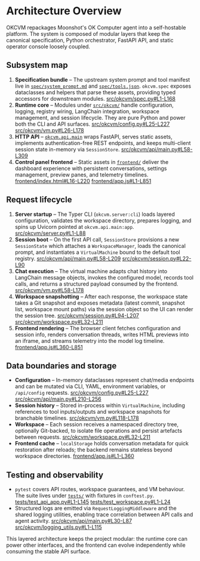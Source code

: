# Architecture Overview

OKCVM repackages Moonshot's OK Computer agent into a self-hostable platform. The
system is composed of modular layers that keep the canonical specification,
Python orchestrator, FastAPI API, and static operator console loosely coupled.

## Subsystem map

1. **Specification bundle** – The upstream system prompt and tool manifest live
   in [`spec/system_prompt.md`](../spec/system_prompt.md) and [`spec/tools.json`](../spec/tools.json). `okcvm.spec` exposes dataclasses and
   helpers that parse these assets, providing typed accessors for downstream
   modules. [src/okcvm/spec.py#L1-L168](../src/okcvm/spec.py#L1-L168)
2. **Runtime core** – Modules under [`src/okcvm/`](../src/okcvm) handle
   configuration, logging, registry wiring, LangChain integration, workspace
   management, and session lifecycle. They are pure Python and power both the CLI
   and API surfaces. [src/okcvm/config.py#L25-L227](../src/okcvm/config.py#L25-L227) [src/okcvm/vm.py#L26-L178](../src/okcvm/vm.py#L26-L178)
3. **HTTP API** – [`okcvm.api.main`](../src/okcvm/api/main.py) wraps FastAPI,
   serves static assets, implements authentication-free REST endpoints, and keeps
   multi-client session state in-memory via `SessionStore`. [src/okcvm/api/main.py#L58-L309](../src/okcvm/api/main.py#L58-L309)
4. **Control panel frontend** – Static assets in [`frontend/`](../frontend)
   deliver the dashboard experience with persistent conversations, settings
   management, preview panes, and telemetry timelines. [frontend/index.html#L16-L220](../frontend/index.html#L16-L220) [frontend/app.js#L1-L851](../frontend/app.js#L1-L851)

## Request lifecycle

1. **Server startup** – The Typer CLI (`okcvm.server:cli`) loads layered
   configuration, validates the workspace directory, prepares logging, and spins
   up Uvicorn pointed at `okcvm.api.main:app`. [src/okcvm/server.py#L1-L88](../src/okcvm/server.py#L1-L88)
2. **Session boot** – On the first API call, `SessionStore` provisions a new
   `SessionState` which attaches a `WorkspaceManager`, loads the canonical prompt,
   and instantiates a `VirtualMachine` bound to the default tool registry. [src/okcvm/api/main.py#L58-L209](../src/okcvm/api/main.py#L58-L209) [src/okcvm/session.py#L22-L90](../src/okcvm/session.py#L22-L90)
3. **Chat execution** – The virtual machine adapts chat history into LangChain
   message objects, invokes the configured model, records tool calls, and returns
   a structured payload consumed by the frontend. [src/okcvm/vm.py#L58-L178](../src/okcvm/vm.py#L58-L178)
4. **Workspace snapshotting** – After each response, the workspace state takes a
   Git snapshot and exposes metadata (latest commit, snapshot list, workspace
   mount paths) via the session object so the UI can render the session tree. [src/okcvm/session.py#L94-L207](../src/okcvm/session.py#L94-L207) [src/okcvm/workspace.py#L32-L211](../src/okcvm/workspace.py#L32-L211)
5. **Frontend rendering** – The browser client fetches configuration and session
   info, renders conversation threads, writes HTML previews into an iframe, and
   streams telemetry into the model log timeline. [frontend/app.js#L360-L851](../frontend/app.js#L360-L851)

## Data boundaries and storage

- **Configuration** – In-memory dataclasses represent chat/media endpoints and
  can be mutated via CLI, YAML, environment variables, or `/api/config`
  requests. [src/okcvm/config.py#L25-L227](../src/okcvm/config.py#L25-L227) [src/okcvm/api/main.py#L210-L256](../src/okcvm/api/main.py#L210-L256)
- **Session history** – Stored in-process within `VirtualMachine`, including
  references to tool inputs/outputs and workspace snapshots for branchable
  timelines. [src/okcvm/vm.py#L118-L178](../src/okcvm/vm.py#L118-L178)
- **Workspace** – Each session receives a namespaced directory tree, optionally
  Git-backed, to isolate file operations and persist artefacts between requests. [src/okcvm/workspace.py#L32-L211](../src/okcvm/workspace.py#L32-L211)
- **Frontend cache** – `localStorage` holds conversation metadata for quick
  restoration after reloads; the backend remains stateless beyond workspace
  directories. [frontend/app.js#L1-L360](../frontend/app.js#L1-L360)

## Testing and observability

- `pytest` covers API routes, workspace guarantees, and VM behaviour. The suite
  lives under [`tests/`](../tests) with fixtures in `conftest.py`. [tests/test_api_app.py#L1-L145](../tests/test_api_app.py#L1-L145) [tests/test_workspace.py#L1-L24](../tests/test_workspace.py#L1-L24)
- Structured logs are emitted via `RequestLoggingMiddleware` and the shared
  logging utilities, enabling trace correlation between API calls and agent
  activity. [src/okcvm/api/main.py#L30-L87](../src/okcvm/api/main.py#L30-L87) [src/okcvm/logging_utils.py#L1-L115](../src/okcvm/logging_utils.py#L1-L115)

This layered architecture keeps the project modular: the runtime core can power
other interfaces, and the frontend can evolve independently while consuming the
stable API surface.
